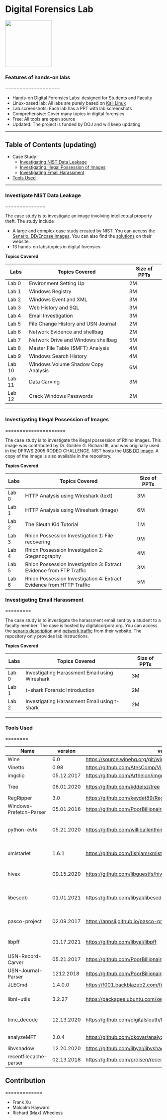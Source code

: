 # Digital Forensics Lab

<img src="https://upload.wikimedia.org/wikipedia/commons/3/3c/BJA_Logo.png" width="150">

### Features of hands-on labs

===================

- Hands-on Digital Forensics Labs: designed for Students and Faculty
- Linux-based lab: All labs are purely based on [Kali Linux](https://www.kali.org/downloads/)
- Lab screenshots: Each lab has a PPT with lab screenshots
- Comprehensive: Cover many topics in digital forensics
- Free: All tools are open source
- Updated: The project is funded by DOJ and will keep updating

---

## Table of Contents (updating)

- Case Study
  - [Investigating NIST Data Leakage](#Investigating-NIST-Data-Leakage)
  - [Investigating Illegal Possession of Images](#Investigating-Illegal-Possession-of-Images)
  - [Investigating Email Harassment](#Investigating-Email-Harassment)
- [Tools Used](#Tools-Used)

---

### Investigate NIST Data Leakage

==============

The case study is to investigate an image involving intellectual property theft. The study include

- A large and complex case study created by NIST. You can access the [Senario, DD/Encase images](https://www.cfreds.nist.gov/data_leakage_case/data-leakage-case.html). You can also find the [solutions](https://www.cfreds.nist.gov/data_leakage_case/leakage-answers.pdf) on their website.
- 13 hands-on labs/topics in digital forensics

**Topics Covered**

| Labs   | Topics Covered                      | Size of PPTs |
| ------ | ----------------------------------- | ------------ |
| Lab 0  | Environment Setting Up              | 2M           |
| Lab 1  | Windows Registry                    | 3M           |
| Lab 2  | Windows Event and XML               | 3M           |
| Lab 3  | Web History and SQL                 | 3M           |
| Lab 4  | Email Investigation                 | 3M           |
| Lab 5  | File Change History and USN Journal | 2M           |
| Lab 6  | Network Evidence and shellbag       | 2M           |
| Lab 7  | Network Drive and Windows shellbag  | 5M           |
| Lab 8  | Master File Table ($MFT) Analysis   | 4M           |
| Lab 9  | Windows Search History              | 4M           |
| Lab 10 | Windows Volume Shadow Copy Analysis | 6M           |
| Lab 11 | Data Carving                        | 3M           |
| Lab 12 | Crack Windows Passwords             | 2M           |

---

### Investigating Illegal Possession of Images

=====================

The case study is to investigate the illegal possession of Rhino images. This image was contributed by Dr. Golden G. Richard III, and was originally used in the DFRWS 2005 RODEO CHALLENGE. NIST hosts the [USB DD image](https://www.cfreds.nist.gov/dfrws/Rhino_Hunt.html). A copy of the image is also available in the repository.

**Topics Covered**

| Labs  | Topics Covered                                                       | Size of PPTs |
| ----- | -------------------------------------------------------------------- | ------------ |
| Lab 0 | HTTP Analysis using Wireshark (text)                                 | 3M           |
| Lab 1 | HTTP Analysis using Wireshark (image)                                | 6M           |
| Lab 2 | The Sleuth Kid Tutorial                                              | 1M           |
| Lab 3 | Rhion Possession Investigation 1: File recovering                    | 9M           |
| Lab 4 | Rhion Possession Investigation 2: Steganography                      | 4M           |
| Lab 5 | Rhion Possession Investigation 3: Extract Evidence from FTP Traffic  | 3M           |
| Lab 6 | Rhion Possession Investigation 4: Extract Evidence from HTTP Traffic | 5M           |

### Investigating Email Harassment

=========

The case study is to investigate the harassment email sent by a student to a faculty member. The case is hosted by digitalcorpora.org. You can access the [senario description](https://digitalcorpora.org/corpora/scenarios/nitroba-university-harassment-scenario) and [network traffic](http://downloads.digitalcorpora.org/corpora/scenarios/2008-nitroba/nitroba.pcap) from their website. The repository only provides lab instructions.

**Topics Covered**

| Labs  | Topics Covered                                 | Size of PPTs |
| ----- | ---------------------------------------------- | ------------ |
| Lab 0 | Investigating Harassment Email using Wireshark | 3M           |
| Lab 1 | t-shark Forensic Introduction                  | 2M           |
| Lab 2 | Investigating Harassment Email using t-shark   | 2M           |

---

### Tools Used

========

| Name                    | version    | vendor                                                          | Installation                   |
| ----------------------- | ---------- | --------------------------------------------------------------- | ------------------------------ |
| Wine                    | 6.0        | https://source.winehq.org/git/wine.git/                         |                                |
| Vinetto                 | 0.98       | https://github.com/AtesComp/Vinetto                             |                                |
| imgclip                 | 05.12.2017 | https://github.com/Arthelon/imgclip                             |                                |
| Tree                    | 06.01.2020 | https://github.com/kddeisz/tree                                 | apt-get install tree           |
| RegRipper               | 3.0        | https://github.com/keydet89/RegRipper3.0                        |                                |
| Windows-Prefetch-Parser | 05.01.2016 | https://github.com/PoorBillionaire/Windows-Prefetch-Parser.git  |                                |
| python-evtx             | 05.21.2020 | https://github.com/williballenthin/python-evtx                  | apt-get install python3-evtx   |
| xmlstarlet              | 1.6.1      | https://github.com/fishjam/xmlstarlet                           | apt-get install xmlstarlet     |
| hivex                   | 09.15.2020 | https://github.com/libguestfs/hivex                             | apt-get install libhivex-bin   |
| libesedb                | 01.01.2021 | https://github.com/libyal/libesedb                              | apt-get install libesedb-utils |
| pasco-project           | 02.09.2017 | https://annsli.github.io/pasco-project/                         | apt-get install pasco          |
| libpff                  | 01.17.2021 | https://github.com/libyal/libpff                                | apt-get install pff-tools      |
| USN-Record-Carver       | 05.21.2017 | https://github.com/PoorBillionaire/USN-Record-Carver            | pip install usncarve           |
| USN-Journal-Parser      | 1212.2018  | https://github.com/PoorBillionaire/USN-Journal-Parser           | pip install usnparser          |
| JLECmd                  | 1.4.0.0    | https://f001.backblazeb2.com/file/EricZimmermanTools/JLECmd.zip |                                |
| libnl-utils             | 3.2.27     | https://packages.ubuntu.com/xenial/libs/libnl-utils             | apt-get install libnl-utils    |
| time_decode             | 12.13.2020 | https://github.com/digitalsleuth/time_decode                    | pip3 install time-decode       |
| analyzeMFT              | 2.0.4      | https://github.com/dkovar/analyzeMFT                            | pip install analyzeMFT         |
| libvshadow              | 12.20.2020 | https://github.com/libyal/libvshadow                            |                                |
| recentfilecache-parser  | 02.13.2018 | https://github.com/prolsen/recentfilecache-parser               |                                |

## Contribution

=============

- Frank Xu
- Malcolm Hayward
- Richard (Max) Wheeless
